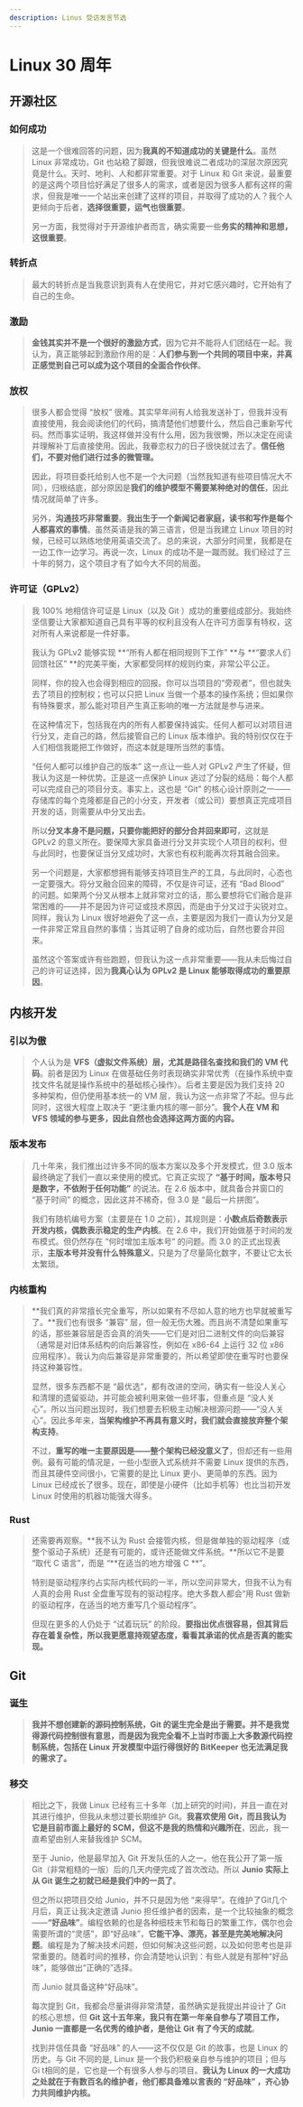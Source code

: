 ```yaml
---
description: Linus 受访发言节选
---
```


# Linux 30 周年

## 开源社区

### 如何成功

> 这是一个很难回答的问题，因为**我真的不知道成功的关键是什么**。虽然 Linux 非常成功，Git 也站稳了脚跟，但我很难说二者成功的深层次原因究竟是什么。天时、地利、人和都非常重要。对于 Linux 和 Git 来说，最重要的是这两个项目恰好满足了很多人的需求，或者是因为很多人都有这样的需求，但我是唯一一个站出来创建了这样的项目，并取得了成功的人？我个人更倾向于后者，**选择很重要，运气也很重要**。
>
> 另一方面，我觉得对于开源维护者而言，确实需要一些**务实的精神和思想，这很重要**。

### 转折点

> 最大的转折点是当我意识到真有人在使用它，并对它感兴趣时，它开始有了自己的生命。

### 激励

> **金钱其实并不是一个很好的激励方式**，因为它并不能将人们团结在一起。我认为，真正能够起到激励作用的是：**人们参与到一个共同的项目中来，并真正感觉到自己可以成为这个项目的全面合作伙伴**。

### 放权

> 很多人都会觉得 “放权” 很难。其实早年间有人给我发送补丁，但我并没有直接使用，我会阅读他们的代码，搞清楚他们想要什么，然后自己重新写代码。然而事实证明，我这样做并没有什么用，因为我很懒，所以决定在阅读并理解补丁后直接使用。因此，我眷恋权力的日子很快就过去了。**信任他们，不要对他们进行过多的微管理。**
>
> 因此，将项目委托给别人也不是一个大问题（当然我知道有些项目情况大不同），归根结底，部分原因是**我们的维护模型不需要某种绝对的信任**，因此情况就简单了许多。
>
> 另外，**沟通技巧非常重要**。**我出生于一个新闻记者家庭，读书和写作是每个人都喜欢的事情**。虽然英语是我的第三语言，但是当我建立 Linux 项目的时候，已经可以熟练地使用英语交流了。总的来说，大部分时间里，我都是在一边工作一边学习。再说一次，Linux 的成功不是一蹴而就。我们经过了三十年的努力，这个项目才有了如今大不同的局面。

### 许可证（GPLv2）

> 我 100% 地相信许可证是 Linux（以及 Git ）成功的重要组成部分。我始终坚信要让大家都知道自己具有平等的权利且没有人在许可方面享有特权，这对所有人来说都是一件好事。
>
> 我认为 GPLv2 能够实现 \*\*“所有人都在相同规则下工作” \*\*与 \*\*“要求人们回馈社区” \*\*的完美平衡，大家都受同样的规则约束，非常公平公正。
>
> 同样，你的投入也会得到相应的回报。你可以当项目的“旁观者”，但也就失去了项目的控制权；也可以只把 Linux 当做一个基本的操作系统；但如果你有特殊要求，那么能对项目产生真正影响的唯一方法就是参与进来。
>
> 在这种情况下，包括我在内的所有人都要保持诚实。任何人都可以对项目进行分叉，走自己的路，然后接管自己的 Linux 版本维护。我的特别仅仅在于人们相信我能把工作做好，而这本就是理所当然的事情。
>
> “任何人都可以维护自己的版本” 这一点让一些人对 GPLv2 产生了怀疑，但我认为这是一种优势。正是这一点保护 Linux 逃过了分裂的结局：每个人都可以完成自己的项目分支。事实上，这也是 “Git” 的核心设计原则之一——存储库的每个克隆都是自己的小分支，开发者（或公司）要想真正完成项目开发的话，则需要从中分叉出去。
>
> 所以**分叉本身不是问题，只要你能把好的部分合并回来即可**，这就是 GPLv2 的意义所在。要保障大家具备进行分叉并实现个人项目的权利，但与此同时，也要保证当分叉成功时，大家也有权利能再次将其融合回来。&#x20;
>
> 另一个问题是，大家都想拥有能够支持项目生产的工具，与此同时，心态也一定要强大。将分叉融合回来的障碍，不仅是许可证，还有 “Bad Blood” 的问题。如果两个分叉从根本上就非常对立的话，那么要想将它们融合是非常困难的——并不是因为许可证或技术原因，而是由于分叉过于尖锐对立。同样，我认为 Linux 很好地避免了这一点，主要是因为我们一直认为分叉是一件非常正常且自然的事情；当其证明了自身的成功后，自然也要合并回来。
>
> 虽然这个答案或许有些跑题，但我认为这一点非常重要——我从未后悔过自己的许可证选择，因为**我真心认为 GPLv2 是 Linux 能够取得成功的重要原因**。

## 内核开发

### 引以为傲

> 个人认为是 **VFS（虚拟文件系统）层，尤其是路径名查找和我们的 VM 代码**。前者是因为 Linux 在做基础任务时表现确实非常优秀（在操作系统中查找文件名就是操作系统中的基础核心操作）。后者主要是因为我们支持 20 多种架构，但仍使用基本统一的 VM 层，我认为这一点非常了不起。但与此同时，这很大程度上取决于 “更注重内核的哪一部分”。**我个人在 VM 和 VFS 领域的参与更多，因此自然也会选择这两方面的内容。**

### 版本发布

> 几十年来，我们推出过许多不同的版本方案以及多个开发模式，但 3.0 版本最终确定了我们一直以来使用的模式。它真正实现了 **“基于时间，版本号只是数字，不依附于任何功能”** 的说法。在 2.6 版本中，就具备合并窗口的 “基于时间” 的概念，因此这并不稀奇，但 3.0 是 “最后一片拼图”。
>
> 我们有随机编号方案（主要是在 1.0 之前），其规则是：**小数点后奇数表示开发内核，偶数表示稳定的生产内核**。在 2.6 中，我们开始做基于时间的发布模式。但仍然存在 “何时增加主版本号” 的问题。而 3.0 的正式出现表示，**主版本号并没有什么特殊意义**，只是为了尽量简化数字，不要让它太长太繁琐。

### 内核重构

> \*\*我们真的非常擅长完全重写，所以如果有不尽如人意的地方也早就被重写了。\*\*我们也有很多 “兼容” 层，但一般无伤大雅。而且尚不清楚如果重写的话，那些兼容层是否会真的消失——它们是对旧二进制文件的向后兼容（通常是对旧体系结构的向后兼容性，例如在 x86-64 上运行 32 位 x86 应用程序）。我认为向后兼容是非常重要的，所以希望即使在重写时也要保持这种兼容性。
>
> 显然，很多东西都不是 “最优选”，都有改进的空间，确实有一些没人关心和清理的遗留驱动，并可能会被利用来做一些坏事，但重点是 “没人关心”。所以当问题出现时，我们想要去积极主动解决根源问题——“没人关心”。因此多年来，**当架构维护不再具有意义时，我们就会直接放弃整个架构支持**。
>
> 不过，**重写的唯一主要原因是——整个架构已经没意义了**，但却还有一些用例。最有可能的情况是，一些小型嵌入式系统并不需要 Linux 提供的东西，而且其硬件空间很小，它需要的是比 Linux 更小、更简单的东西。因为 Linux 已经成长了很多。现在，即使是小硬件（比如手机等）也比当初开发 Linux 时使用的机器功能强大得多。

### Rust

> 还需要再观察。\*\*我不认为 Rust 会接管内核，但是做单独的驱动程序（或整个驱动子系统）还是有可能的，或许还能做文件系统。\*\*所以它不是要 “取代 C 语言”，而是 “\*\*在适当的地方增强 C \*\*”。
>
> 特别是驱动程序约占实际内核代码的一半，所以空间非常大，但我不认为有人真的会用 Rust 全盘重写现有的驱动程序。绝大多数人都会“用 Rust 做新的驱动程序，在适当的地方重写几个驱动程序”。
>
> 但现在更多的人仍处于 “试着玩玩” 的阶段。**要指出优点很容易，但其背后存在着复杂性，所以我更愿意持观望态度，看看其承诺的优点是否真的能实现。**

## Git

### 诞生

> **我并不想创建新的源码控制系统，Git 的诞生完全是出于需要。并不是我觉得源代码控制很有意思，而是因为我完全看不上当时市面上大多数源代码控制系统，包括在 Linux 开发模型中运行得很好的 BitKeeper 也无法满足我的需求了。**

### **移交**

> 相比之下，我做 Linux 已经有三十多年（加上研究的时间)，并且一直在对其进行维护，但我从未想过要长期维护 Git。**我喜欢使用 Git，而且我认为它是目前市面上最好的 SCM，但这不是我的热情和兴趣所在**，因此，我一直希望由别人来替我维护 SCM。
>
> 至于 Junio，他是最早加入 Git 开发队伍的人之一。他在我公开了第一版 Git（非常粗糙的一版）后的几天内便完成了首次改动。所以 **Junio 实际上从 Git 诞生之初就已经是我们中的一员了**。
>
> 但之所以把项目交给 Junio，并不只是因为他 “来得早”。在维护了Git几个月后，真正让我决定邀请 Junio 担任维护者的因素，是一个比较抽象的概念——**“好品味”**。编程依赖的也是各种细枝末节和每日的繁重工作，偶尔也会需要所谓的“灵感”，即“好品味”，**它能干净、漂亮，甚至是完美地解决问题**。编程是为了解决技术问题，但如何解决这些问题，以及如何思考也是非常重要的。随着时间的推移，你会清楚地认识到：有些人就是有那种“好品味”，能够做出“正确的”选择。
>
> 而 Junio 就具备这种“好品味”。
>
> 每次提到 Git，我都会尽量讲得非常清楚，虽然确实是我提出并设计了 Git 的核心思想，但 **Git 这十五年来，我只有在第一年亲自参与了项目工作，Junio 一直都是一名优秀的维护者，是他让 Git 有了今天的成就**。
>
> 找到并信任具备 “好品味” 的人——这不仅仅是 Git 的故事，也是 Linux 的历史。与 Git 不同的是, Linux 是一个我仍积极亲自参与维护的项目；但与 Gi t相同的是，它也是一个有很多人参与的项目。**我认为 Linux 的一大成功之处就在于有数百名的维护者，他们都具备难以言表的 “好品味” ，齐心协力共同维护内核。**
